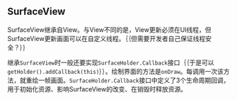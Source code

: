 ## SurfaceView

SurfaceView继承自View。与View不同的是，View更新必须在UI线程，但SurfaceView更新画面可以在自定义线程。｛｛但需要开发者自己保证线程安全？｝｝

继承`SurfaceView`时一般还要实现`SurfaceHolder.Callback`接口｛｛于是可以`getHolder().addCallback(this)`｝｝。绘制界面的方法是`onDraw`。每调用一次该方法，就重绘一帧画面。`SurfaceHolder.Callback`接口中定义了3个生命周期回调，用于初始化资源、影响SurfaceView的改变、在销毁时释放资源。










